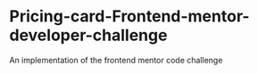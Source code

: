 # Pricing-card-Frontend-mentor-developer-challenge
An implementation of the frontend mentor code challenge
